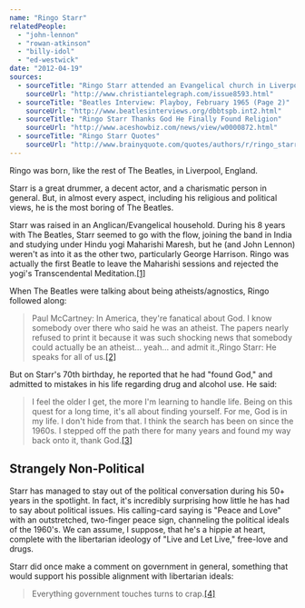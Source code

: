 ```yaml
---
name: "Ringo Starr"
relatedPeople:
  - "john-lennon"
  - "rowan-atkinson"
  - "billy-idol"
  - "ed-westwick"
date: "2012-04-19"
sources:
  - sourceTitle: "Ringo Starr attended an Evangelical church in Liverpool"
    sourceUrl: "http://www.christiantelegraph.com/issue8593.html"
  - sourceTitle: "Beatles Interview: Playboy, February 1965 (Page 2)"
    sourceUrl: "http://www.beatlesinterviews.org/dbbtspb.int2.html"
  - sourceTitle: "Ringo Starr Thanks God He Finally Found Religion"
    sourceUrl: "http://www.aceshowbiz.com/news/view/w0000872.html"
  - sourceTitle: "Ringo Starr Quotes"
    sourceUrl: "http://www.brainyquote.com/quotes/authors/r/ringo_starr.html"
---
```


Ringo was born, like the rest of The Beatles, in Liverpool, England.

Starr is a great drummer, a decent actor, and a charismatic person in general. But, in almost every aspect, including his religious and political views, he is the most boring of The Beatles.

Starr was raised in an Anglican/Evangelical household. During his 8 years with The Beatles, Starr seemed to go with the flow, joining the band in India and studying under Hindu yogi Maharishi Maresh, but he (and John Lennon) weren't as into it as the other two, particularly George Harrison. Ringo was actually the first Beatle to leave the Maharishi sessions and rejected the yogi's Transcendental Meditation.<a class="source-citation" href="http://www.christiantelegraph.com/issue8593.html" title="Ringo Starr attended an Evangelical church in Liverpool">[1]</a>

When The Beatles were talking about being atheists/agnostics, Ringo followed along:

>Paul McCartney: In America, they're fanatical about God. I know somebody over there who said he was an atheist. The papers nearly refused to print it because it was such shocking news that somebody could actually be an atheist… yeah… and admit it.,Ringo Starr: He speaks for all of us.<a class="source-citation" href="http://www.beatlesinterviews.org/dbbtspb.int2.html" title="Beatles Interview: Playboy, February 1965 (Page 2)">[2]</a>

But on Starr's 70th birthday, he reported that he had "found God," and admitted to mistakes in his life regarding drug and alcohol use. He said:

>I feel the older I get, the more I'm learning to handle life. Being on this quest for a long time, it's all about finding yourself. For me, God is in my life. I don't hide from that. I think the search has been on since the 1960s. I stepped off the path there for many years and found my way back onto it, thank God.<a class="source-citation" href="http://www.aceshowbiz.com/news/view/w0000872.html" title="Ringo Starr Thanks God He Finally Found Religion">[3]</a>

## Strangely Non-Political

Starr has managed to stay out of the political conversation during his 50+ years in the spotlight. In fact, it's incredibly surprising how little he has had to say about political issues. His calling-card saying is "Peace and Love" with an outstretched, two-finger peace sign, channeling the political ideals of the 1960's. We can assume, I suppose, that he's a hippie at heart, complete with the libertarian ideology of "Live and Let Live," free-love and drugs.

Starr did once make a comment on government in general, something that would support his possible alignment with libertarian ideals:

>Everything government touches turns to crap.<a class="source-citation" href="http://www.brainyquote.com/quotes/authors/r/ringo_starr.html" title="Ringo Starr Quotes">[4]</a>
